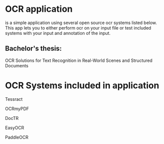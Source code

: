 # OCR application
is a simple application using several open source ocr systems listed below. This app lets you to either perform ocr on your input file or test included systems with your input and annotation of the input.
## Bachelor's thesis:
OCR Solutions for Text Recognition in Real-World Scenes and Structured Documents
# OCR Systems included in application
Tessract

OCRmyPDF

DocTR

EasyOCR

PaddleOCR
